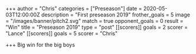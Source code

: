 +++
author = "Chris"
categories = ["Preseason"]
date = 2020-05-03T12:00:00Z
description = "First preseason 2019"
frother_goals = 5
image = "/images/banner/pitch2.svg"
match = true
opponent_goals = 0
result = "Win"
title = "Preseason 2019"
type = "post"
[[scorers]]
goals = 2
scorer = "Lance"
[[scorers]]
goals = 5
scorer = "Chris"

+++
Big win for the big boys